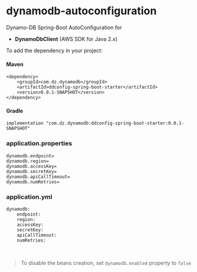 # dynamodb-autoconfiguration

Dynamo-DB Spring-Boot AutoConfiguration for
- **DynamoDbClient** (AWS SDK for Java 2.x)

To add the dependency in your project:
#### Maven
```
<dependency>
    <groupId>com.dz.dynamodb</groupId>
    <artifactId>ddconfig-spring-boot-starter</artifactId>
    <version>0.0.1-SNAPSHOT</version>
</dependency>
```
#### Gradle
```
implementation "com.dz.dynamodb:ddconfig-spring-boot-starter:0.0.1-SNAPSHOT"
```

### application.properties
```
dynamodb.endpoint=
dynamodb.region=
dynamodb.accessKey=
dynamodb.secretKey=
dynamodb.apiCallTimeout=
dynamodb.numRetries=
```
### application.yml
```
dynamodb:
    endpoint:
    region:
    accessKey:
    secretKey:
    apiCallTimeout:
    numRetries:
```
<br>

> To disable the beans creation, set
> ```dynamodb.enabled``` property to ```false```
>
